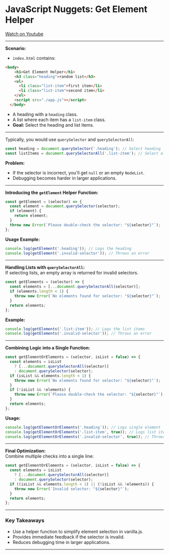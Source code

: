 
# JavaScript Nuggets: Get Element Helper

[Watch on Youtube](https://www.youtube.com/watch?v=bUa9uYFaa9M)

---


**Scenario:**  
- `index.html` contains:

```html
<body>
    <h1>Get Element Helper</h1>
    <h3 class="heading">random list</h3>
    <ul>
      <li class="list-item">first item</li>
      <li class="list-item">second item</li>
    </ul>
    <script src="./app.js"></script>
  </body>
```

  - A heading with a `heading` class.
  - A list where each item has a `list-item` class.
- **Goal:** Select the heading and list items.  

---

Typically, you would use `querySelector` and `querySelectorAll`:  

```javascript
const heading = document.querySelector('.heading'); // Select heading
const listItems = document.querySelectorAll('.list-item'); // Select all list items
```

**Problem:**  
- If the selector is incorrect, you'll get `null` or an empty `NodeList`.
- Debugging becomes harder in larger applications.  

---

**Introducing the `getElement` Helper Function:**  

```javascript
const getElement = (selector) => {
  const element = document.querySelector(selector);
  if (element) {
    return element;
  }
  throw new Error(`Please double-check the selector: "${selector}"`);
};
```

**Usage Example:**  

```javascript
console.log(getElement('.heading')); // Logs the heading
console.log(getElement('.invalid-selector')); // Throws an error
```

---

**Handling Lists with `querySelectorAll`:**  
If selecting lists, an empty array is returned for invalid selectors.  

```javascript
const getElements = (selector) => {
  const elements = [...document.querySelectorAll(selector)];
  if (elements.length < 1) {
    throw new Error(`No elements found for selector: "${selector}"`);
  }
  return elements;
};
```

**Example:**  

```javascript
console.log(getElements('.list-item')); // Logs the list items
console.log(getElements('.invalid-selector')); // Throws an error
```

---

**Combining Logic into a Single Function:**  

```javascript
const getElementOrElements = (selector, isList = false) => {
  const elements = isList
    ? [...document.querySelectorAll(selector)]
    : document.querySelector(selector);
  if (isList && elements.length < 1) {
    throw new Error(`No elements found for selector: "${selector}"`);
  }
  if (!isList && !elements) {
    throw new Error(`Please double-check the selector: "${selector}"`);
  }
  return elements;
};
```

**Usage:**  

```javascript
console.log(getElementOrElements('.heading')); // Logs single element
console.log(getElementOrElements('.list-item', true)); // Logs list items
console.log(getElementOrElements('.invalid-selector', true)); // Throws an error
```

---

**Final Optimization:**  
Combine multiple checks into a single line:  

```javascript
const getElementOrElements = (selector, isList = false) => {
  const elements = isList
    ? [...document.querySelectorAll(selector)]
    : document.querySelector(selector);
  if ((isList && elements.length < 1) || (!isList && !elements)) {
    throw new Error(`Invalid selector: "${selector}"`);
  }
  return elements;
};
```

---

### Key Takeaways

- Use a helper function to simplify element selection in vanilla.js.
- Provides immediate feedback if the selector is invalid.
- Reduces debugging time in larger applications.

---
